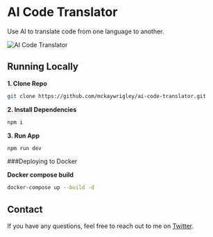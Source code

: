 # AI Code Translator

Use AI to translate code from one language to another.

![AI Code Translator](./public/screenshot.png)

## Running Locally

**1. Clone Repo**

```bash
git clone https://github.com/mckaywrigley/ai-code-translator.git
```

**2. Install Dependencies**

```bash
npm i
```

**3. Run App**

```bash
npm run dev
```

###Deploying to Docker

**Docker compose build**

```bash
docker-compose up --build -d
```

## Contact

If you have any questions, feel free to reach out to me on [Twitter](https://twitter.com/mckaywrigley).
